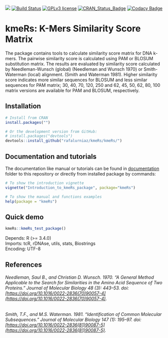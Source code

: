 ![](https://img.shields.io/badge/%20BiocCheck-true-green.svg) [![Build Status](https://travis-ci.com/RafalUrniaz/kmeRs.svg?branch=master)](https://travis-ci.com/RafalUrniaz/kmeRs) [![GPLv3 license](https://img.shields.io/badge/License-GPLv3-blue.svg)](http://perso.crans.org/besson/LICENSE.html) [![CRAN_Status_Badge](http://www.r-pkg.org/badges/version/devtools)](https://cran.r-project.org/package=devtools) [![Codacy Badge](https://api.codacy.com/project/badge/Grade/373b82ef47824c96a0e138afd8e59a02)](https://www.codacy.com/app/RafalUrniaz/kmeRs?utm_source=github.com&amp;utm_medium=referral&amp;utm_content=RafalUrniaz/kmeRs&amp;utm_campaign=Badge_Grade)

# kmeRs: K-Mers Similarity Score Matrix

The package contains tools to calculate similarity score matrix for DNA k-mers. The pairwise similarity score is calculated using PAM or BLOSUM substitution matrix. The results are evaluated by similarity score calculated by Needleman-Wunsch (global) (Needleman and Wunsch 1970) or Smith-Waterman (local) alignment. (Smith and Waterman 1981). Higher similarity score indicates more similar sequences for BLOSUM and less similar sequences for PAM matrix; 30, 40, 70, 120, 250 and 62, 45, 50, 62, 80, 100 matrix versions are available for PAM and BLOSUM, respectively.

## Installation

```r
# Install from CRAN
install.packages("")

# Or the development version from GitHub:
# install.packages("devtools")
devtools::install_github("rafalurniaz/kmeRs/kmeRs/")
```
## Documentation and tutorials 
The documentation like manual or tutorials can be found in [documentation](/documentation/) folder to this repository or  directly from installed package by commands:
```r
# To show the introduction vignette
vignette("Introduction_to_kmeRs_package", package="kmeRs")

# To show the manual and functions examples
help(package = "kmeRs")
```
## Quick demo 

```r
kmeRs::kmeRs_test_package()
```

Depends: R (>= 3.4.0) <br/>
Imports: tcR, rDNAse, utils, stats, Biostrings <br/>
Encoding: UTF-8<br/> 

References
----------
###### Needleman, Saul B., and Christian D. Wunsch. 1970. “A General Method Applicable to the Search for Similarities in the Amino Acid Sequence of Two Proteins.” *Journal of Molecular Biology* 48 (3): 443–53. doi:[https://doi.org/10.1016/0022-2836(70)90057-4](https://doi.org/10.1016/0022-2836(70)90057-4).  
###### Smith, T.F., and M.S. Waterman. 1981. “Identification of Common Molecular Subsequences.” *Journal of Molecular Biology* 147 (1): 195–97. doi:[https://doi.org/10.1016/0022-2836(81)90087-5](https://doi.org/10.1016/0022-2836(81)90087-5).


